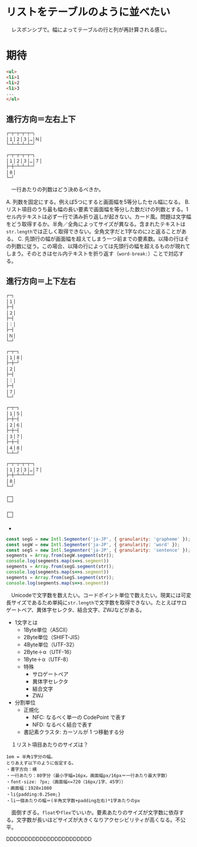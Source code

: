 # リストをテーブルのように並べたい

　レスポンシブで。幅によってテーブルの行と列が再計算される感じ。

<!-- more -->

# 期待

```html
<ul>
<li>1
<li>2
<li>3
...
</ul>
```

## 進行方向＝左右上下

```
┌─┬─┬─┬─┬─┐
│１│２│３│…│Ｎ│
└─┴─┴─┴─┴─┘
```
```
┌─┬─┬─┬─┬─┐
│１│２│３│…│７│
├─┼─┴─┴─┴─┘
│８│
└─┘
```

　一行あたりの列数はどう決めるべきか。

A. 列数を固定にする。例えば5つにすると画面幅を5等分したセル幅になる。
B. リスト項目のうち最も幅の長い要素で画面幅を等分した数だけの列数とする。1セル内テキストは必ず一行で済み折り返しが起きない。カード風。問題は文字幅をどう取得するか。半角／全角によってサイズが異なる。含まれたテキストは`str.length`では正しく取得できない。全角文字だと1字なのに`2`と返ることがある。
C. 先頭行の幅が画面幅を超えてしまう一つ前までの要素数。以降の行はその列数に従う。この場合、以降の行によっては先頭行の幅を超えるものが現れてしまう。そのときはセル内テキストを折り返す（`word-break:`）ことで対応する。


## 進行方向＝上下左右

```
┌─┐
│１│
├─┤
│２│
├─┤
│︙│
├─┤
│Ｎ│
└─┘
```

```
┌─┬─┐
│１│８│
├─┼─┘
│２│
├─┤
│︙│
├─┤
│７│
└─┘
```

```
┌─┬─┐
│１│５│
├─┼─┤
│２│６│
├─┼─┤
│３│７│
├─┼─┤
│４│８│
└─┴─┘
```


```
┌─┬─┬─┬─┬─┐
│１│２│３│…│７│
├─┼─┴─┴─┴─┘
│８│
└─┘
```
```
┌─┐
└─┘
```
```
┌─┐
└─┘
```


* 

[JavaScript textLength as halfWidth (半角としてのテキスト幅)]:https://qiita.com/yoya/items/5da038312279f98bdd28
[JavaScript における文字コードと「文字数」の数え方]:https://blog.jxck.io/entries/2017-03-02/unicode-in-javascript.html
[Intl.Segmenter]:https://developer.mozilla.org/ja/docs/Web/JavaScript/Reference/Global_Objects/Intl/Segmenter

```js
const segG = new Intl.Segmenter('ja-JP', { granularity: 'grapheme' });
const segW = new Intl.Segmenter('ja-JP', { granularity: 'word' });
const segS = new Intl.Segmenter('ja-JP', { granularity: 'sentence' });
segments = Array.from(segW.segment(str));
console.log(segments.map(s=>s.segment))
segments = Array.from(segG.segment(str));
console.log(segments.map(s=>s.segment))
segments = Array.from(segS.segment(str));
console.log(segments.map(s=>s.segment))
```

　Unicodeで文字数を数えたい。コードポイント単位で数えたい。現実には可変長サイズであるため単純に`str.length`で文字数を取得できない。たとえばサロゲートペア、異体字セレクタ、結合文字、ZWJなどがある。

* 1文字とは
	* 1Byte単位（ASCII）
	* 2Byte単位（SHIFT-JIS）
	* 4Byte単位（UTF-32）
	* 2Byte＋α（UTF-16）
	* 1Byte＋α（UTF-8）
	* 特殊
		* サロゲートペア
		* 異体字セレクタ
		* 結合文字
		* ZWJ
* 分割単位
	* 正規化
		* NFC: なるべく単一の CodePoint で表す
		* NFD: なるべく結合で表す
	* 書記素クラスタ: カーソルが 1 つ移動する分


　１リスト項目あたりのサイズは？

```
1em = 半角1字分の幅。
とりあえず以下のように仮定する。
・書字方向：横
・一行あたり：80字分（最小字幅=16px。画面幅px/16px＝一行あたり最大字数）
・font-size: ?px;（画面幅<=720（16px/1字、45字））
・画面幅：1920x1080
・li{padding:0.25em;}
・li一個あたりの幅＝(半角文字数+padding左右)*1字あたりのpx
```

　面倒すぎる。`float`や`flex`でいいか。要素あたりのサイズが文字数に依存する。文字数が長いほどサイズが大きくなりアクセシビリティが高くなる。不公平。

DDDDDDDDDDDDDDDDDDDDDDD
